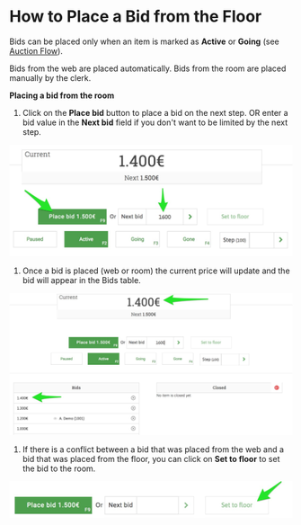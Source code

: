 # How to Place a Bid from the Floor

Bids can be placed only when an item is marked as **Active** or **Going** \(see [Auction Flow](../auction-flow.md)\).

Bids from the web are placed automatically. Bids from the room are placed manually by the clerk.

**Placing a bid from the room**

1. Click on the **Place bid** button to place a bid on the next step. OR enter a bid value in the **Next bid** field if you don't want to be limited by the next step.

![](../../.gitbook/assets/image%20%2832%29.png)

1. Once a bid is placed \(web or room\) the current price will update and the bid will appear in the Bids table.

![](../../.gitbook/assets/image%20%2818%29.png)

1. If there is a conflict between a bid that was placed from the web and a bid that was placed from the floor, you can click on **Set to floor** to set the bid to the room.

![](../../.gitbook/assets/image%20%2811%29.png)

